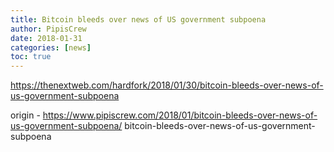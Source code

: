 ```yaml
---
title: Bitcoin bleeds over news of US government subpoena
author: PipisCrew
date: 2018-01-31
categories: [news]
toc: true
---
```


https://thenextweb.com/hardfork/2018/01/30/bitcoin-bleeds-over-news-of-us-government-subpoena

origin - https://www.pipiscrew.com/2018/01/bitcoin-bleeds-over-news-of-us-government-subpoena/ bitcoin-bleeds-over-news-of-us-government-subpoena